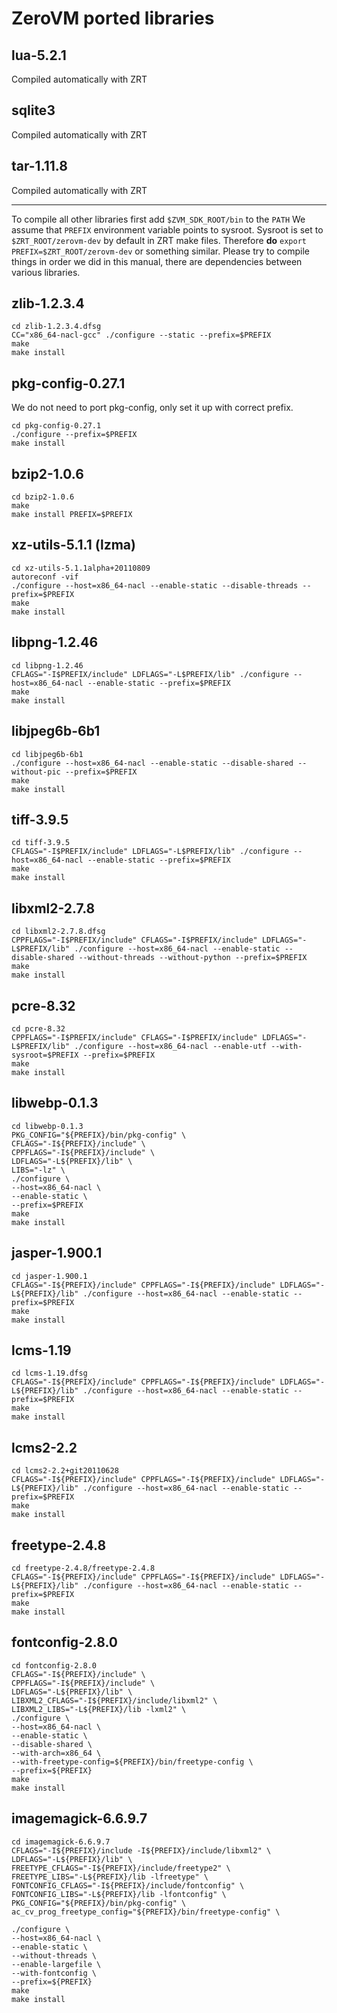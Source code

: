 ZeroVM ported libraries
=====

lua-5.2.1
----
Compiled automatically with ZRT

sqlite3
----
Compiled automatically with ZRT

tar-1.11.8
----
Compiled automatically with ZRT

----------

To compile all other libraries first add `$ZVM_SDK_ROOT/bin` to the `PATH`
We assume that `PREFIX` environment variable points to sysroot.
Sysroot is set to `$ZRT_ROOT/zerovm-dev` by default in ZRT make files.
Therefore <b>do</b> `export PREFIX=$ZRT_ROOT/zerovm-dev` or something similar.
Please try to compile things in order we did in this manual, there are dependencies between various libraries.

zlib-1.2.3.4
----
    cd zlib-1.2.3.4.dfsg
    CC="x86_64-nacl-gcc" ./configure --static --prefix=$PREFIX
    make
    make install
    
pkg-config-0.27.1
---
We do not need to port pkg-config, only set it up with correct prefix.
    
    cd pkg-config-0.27.1
    ./configure --prefix=$PREFIX
    make install
    
bzip2-1.0.6
---
    cd bzip2-1.0.6
    make
    make install PREFIX=$PREFIX
    
xz-utils-5.1.1 (lzma)
---
    cd xz-utils-5.1.1alpha+20110809
    autoreconf -vif
    ./configure --host=x86_64-nacl --enable-static --disable-threads --prefix=$PREFIX
    make
    make install
    
libpng-1.2.46
---
    cd libpng-1.2.46
    CFLAGS="-I$PREFIX/include" LDFLAGS="-L$PREFIX/lib" ./configure --host=x86_64-nacl --enable-static --prefix=$PREFIX
    make
    make install
    
libjpeg6b-6b1
---
    cd libjpeg6b-6b1
    ./configure --host=x86_64-nacl --enable-static --disable-shared --without-pic --prefix=$PREFIX
    make
    make install
    
tiff-3.9.5
---
    cd tiff-3.9.5
    CFLAGS="-I$PREFIX/include" LDFLAGS="-L$PREFIX/lib" ./configure --host=x86_64-nacl --enable-static --prefix=$PREFIX
    make
    make install
    
libxml2-2.7.8
---
    cd libxml2-2.7.8.dfsg
    CPPFLAGS="-I$PREFIX/include" CFLAGS="-I$PREFIX/include" LDFLAGS="-L$PREFIX/lib" ./configure --host=x86_64-nacl --enable-static --disable-shared --without-threads --without-python --prefix=$PREFIX
    make
    make install
    
pcre-8.32
---
    cd pcre-8.32
    CPPFLAGS="-I$PREFIX/include" CFLAGS="-I$PREFIX/include" LDFLAGS="-L$PREFIX/lib" ./configure --host=x86_64-nacl --enable-utf --with-sysroot=$PREFIX --prefix=$PREFIX
    make
    make install
    
libwebp-0.1.3
---
    cd libwebp-0.1.3
    PKG_CONFIG="${PREFIX}/bin/pkg-config" \
    CFLAGS="-I${PREFIX}/include" \
    CPPFLAGS="-I${PREFIX}/include" \
    LDFLAGS="-L${PREFIX}/lib" \
    LIBS="-lz" \
    ./configure \
    --host=x86_64-nacl \
    --enable-static \
    --prefix=$PREFIX
    make
    make install
    
jasper-1.900.1
---
    cd jasper-1.900.1
    CFLAGS="-I${PREFIX}/include" CPPFLAGS="-I${PREFIX}/include" LDFLAGS="-L${PREFIX}/lib" ./configure --host=x86_64-nacl --enable-static --prefix=$PREFIX
    make
    make install
    
lcms-1.19
---
    cd lcms-1.19.dfsg
    CFLAGS="-I${PREFIX}/include" CPPFLAGS="-I${PREFIX}/include" LDFLAGS="-L${PREFIX}/lib" ./configure --host=x86_64-nacl --enable-static --prefix=$PREFIX
    make
    make install
    
lcms2-2.2
---
    cd lcms2-2.2+git20110628
    CFLAGS="-I${PREFIX}/include" CPPFLAGS="-I${PREFIX}/include" LDFLAGS="-L${PREFIX}/lib" ./configure --host=x86_64-nacl --enable-static --prefix=$PREFIX
    make
    make install

freetype-2.4.8
---
    cd freetype-2.4.8/freetype-2.4.8
    CFLAGS="-I${PREFIX}/include" CPPFLAGS="-I${PREFIX}/include" LDFLAGS="-L${PREFIX}/lib" ./configure --host=x86_64-nacl --enable-static --prefix=$PREFIX
    make
    make install
    
fontconfig-2.8.0
---
    cd fontconfig-2.8.0
    CFLAGS="-I${PREFIX}/include" \
    CPPFLAGS="-I${PREFIX}/include" \
    LDFLAGS="-L${PREFIX}/lib" \
    LIBXML2_CFLAGS="-I${PREFIX}/include/libxml2" \
    LIBXML2_LIBS="-L${PREFIX}/lib -lxml2" \
    ./configure \
    --host=x86_64-nacl \
    --enable-static \
    --disable-shared \
    --with-arch=x86_64 \
    --with-freetype-config=${PREFIX}/bin/freetype-config \
    --prefix=${PREFIX}
    make
    make install
    
imagemagick-6.6.9.7
---
    cd imagemagick-6.6.9.7
    CFLAGS="-I${PREFIX}/include -I${PREFIX}/include/libxml2" \
    LDFLAGS="-L${PREFIX}/lib" \
    FREETYPE_CFLAGS="-I${PREFIX}/include/freetype2" \
    FREETYPE_LIBS="-L${PREFIX}/lib -lfreetype" \
    FONTCONFIG_CFLAGS="-I${PREFIX}/include/fontconfig" \
    FONTCONFIG_LIBS="-L${PREFIX}/lib -lfontconfig" \
    PKG_CONFIG="${PREFIX}/bin/pkg-config" \
    ac_cv_prog_freetype_config="${PREFIX}/bin/freetype-config" \
    
    ./configure \
    --host=x86_64-nacl \
    --enable-static \
    --without-threads \
    --enable-largefile \
    --with-fontconfig \
    --prefix=${PREFIX}
    make
    make install

